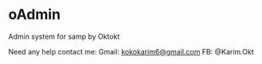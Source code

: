 # oAdmin
Admin system for samp by Oktokt

Need any help contact me:
Gmail: kokokarim6@gmail.com
FB: @Karim.Okt

